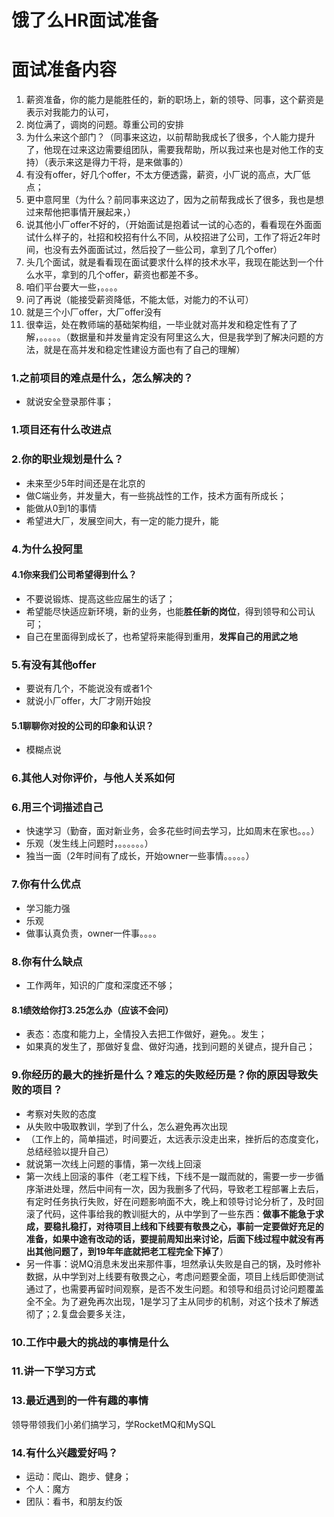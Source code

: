 # 饿了么HR面试准备

# 面试准备内容

1. 薪资准备，你的能力是能胜任的，新的职场上，新的领导、同事，这个薪资是表示对我能力的认可，
2. 岗位满了，调岗的问题。尊重公司的安排
3. 为什么来这个部门？（同事来这边，以前帮助我成长了很多，个人能力提升了，他现在过来这边需要组团队，需要我帮助，所以我过来也是对他工作的支持）（表示来这是得力干将，是来做事的）
4. 有没有offer，好几个offer，不太方便透露，薪资，小厂说的高点，大厂低点；
5. 更中意阿里（为什么？前同事来这边了，因为之前帮我成长了很多，我也是想过来帮他把事情开展起来，）
6. 说其他小厂offer不好的，（开始面试是抱着试一试的心态的，看看现在外面面试什么样子的，社招和校招有什么不同，从校招进了公司，工作了将近2年时间，也没有去外面面试过，然后投了一些公司，拿到了几个offer）
7. 头几个面试，就是看看现在面试要求什么样的技术水平，我现在能达到一个什么水平，拿到的几个offer，薪资也都差不多。
8. 咱们平台要大一些，。。。。
9. 问了再说（能接受薪资降低，不能太低，对能力的不认可）
10. 就是三个小厂offer，大厂offer没有
11. 很幸运，处在教师端的基础架构组，一毕业就对高并发和稳定性有了了解，。。。。。（数据量和并发量肯定没有阿里这么大，但是我学到了解决问题的方法，就是在高并发和稳定性建设方面也有了自己的理解）

### 1.之前项目的难点是什么，怎么解决的？

* 就说安全登录那件事；

### 1.项目还有什么改进点

### 2.你的职业规划是什么？

* 未来至少5年时间还是在北京的
* 做C端业务，并发量大，有一些挑战性的工作，技术方面有所成长；
* 能做从0到1的事情
* 希望进大厂，发展空间大，有一定的能力提升，能

### 4.为什么投阿里

#### 4.1你来我们公司希望得到什么？

* 不要说锻炼、提高这些应届生的话了；
* 希望能尽快适应新环境，新的业务，也能**胜任新的岗位**，得到领导和公司认可；
* 自己在里面得到成长了，也希望将来能得到重用，**发挥自己的用武之地**

### 5.有没有其他offer

* 要说有几个，不能说没有或者1个
* 就说小厂offer，大厂才刚开始投

#### 5.1聊聊你对投的公司的印象和认识？

* 模糊点说

### 6.其他人对你评价，与他人关系如何

### 6.用三个词描述自己

* 快速学习（勤奋，面对新业务，会多花些时间去学习，比如周末在家也。。。）
* 乐观（发生线上问题时，。。。。。。）
* 独当一面（2年时间有了成长，开始owner一些事情。。。。。）

### 7.你有什么优点

* 学习能力强
* 乐观
* 做事认真负责，owner一件事。。。。

### 8.你有什么缺点

* 工作两年，知识的广度和深度还不够；

#### 8.1绩效给你打3.25怎么办（应该不会问）

* 表态：态度和能力上，全情投入去把工作做好，避免。。发生；
* 如果真的发生了，那做好复盘、做好沟通，找到问题的关键点，提升自己；

### 9.你经历的最大的挫折是什么？难忘的失败经历是？你的原因导致失败的项目？

* 考察对失败的态度
* 从失败中吸取教训，学到了什么，怎么避免再次出现
* （工作上的，简单描述，时间要近，太远表示没走出来，挫折后的态度变化，总结经验以提升自己）
* 就说第一次线上问题的事情，第一次线上回滚
* 第一次线上回滚的事件（老工程下线，下线不是一蹴而就的，需要一步一步循序渐进处理，然后中间有一次，因为我删多了代码，导致老工程部署上去后，有定时任务执行失败，好在问题影响面不大，晚上和领导讨论分析了，及时回滚了代码，这件事给我的教训挺大的，从中学到了一些东西：**做事不能急于求成，要稳扎稳打，对待项目上线和下线要有敬畏之心，事前一定要做好充足的准备，如果中途有改动的话，要提前周知出来讨论，后面下线过程中就没有再出其他问题了，到19年年底就把老工程完全下掉了**）
* 另一件事：说MQ消息未发出来那件事，坦然承认失败是自己的锅，及时修补数据，从中学到对上线要有敬畏之心，考虑问题要全面，项目上线后即使测试通过了，也需要再留时间观察，是否不发生问题。和领导和组员讨论问题覆盖全不全。为了避免再次出现，1是学习了主从同步的机制，对这个技术了解透彻了；2.复盘会要多关注，

### 10.工作中最大的挑战的事情是什么

### 11.讲一下学习方式

### 13.最近遇到的一件有趣的事情

领导带领我们小弟们搞学习，学RocketMQ和MySQL

### 14.有什么兴趣爱好吗？

* 运动：爬山、跑步、健身；
* 个人：魔方
* 团队：看书，和朋友约饭













